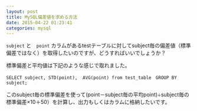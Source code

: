 ```yaml
---
layout: post
title: MySQL偏差値を求める方法
date: 2015-04-22 01:23:41
categories: mysql
---
```

<!-- {% raw %} -->
<p><code>subject</code> と　<code>point</code> カラムがあるtestテーブルに対してsubject毎の偏差値（標準偏差ではなく）を取得したいのですが、どうすればいいでしょうか？</p>

<p>標準偏差と平均値は下記のような感じで取れました。</p>

<pre><code>SELECT subject, STD(point),  AVG(point) from test_table　GROUP BY subject;
</code></pre>

<p>このsubject毎の標準偏差を使って(point－subject毎の平均point)÷subject毎の標準偏差×10＋50）を計算し、出力もしくはカラムに格納したいです。</p>
<!-- {% endraw %} -->

